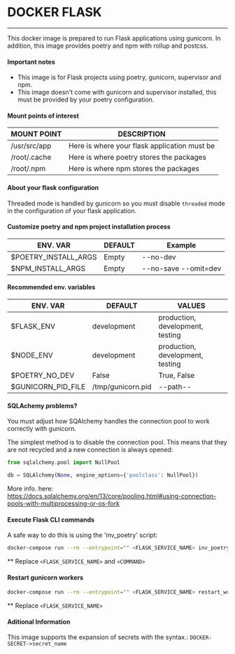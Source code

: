 # DOCKER FLASK
---

This docker image is prepared to run Flask applications using gunicorn. In addition, this image provides poetry and npm with rollup and postcss.


#### Important notes

- This image is for Flask projects using poetry, gunicorn, supervisor and npm.
- This image doesn't come with gunicorn and supervisor installed, this must be provided by your poetry configuration.


#### Mount points of interest

| MOUNT POINT | DESCRIPTION |
|----------|---------|
| /usr/src/app | Here is where your flask application must be | 
| /root/.cache | Here is where poetry stores the packages |
| /root/.npm | Here is where npm stores the packages |


#### About your flask configuration

Threaded mode is handled by gunicorn so you must disable `threaded` mode in the configuration of your flask application.


#### Customize poetry and npm project installation process

| ENV. VAR | DEFAULT | Example |
|----------|---------|---------|
| $POETRY_INSTALL_ARGS | Empty | --no-dev  | 
| $NPM_INSTALL_ARGS | Empty | --no-save --omit=dev |


#### Recommended env. variables

| ENV. VAR | DEFAULT | VALUES |
|----------|---------|--------|
| $FLASK_ENV | development | production, development, testing | 
| $NODE_ENV | development | production, development, testing |
| $POETRY_NO_DEV | False | True, False |
| $GUNICORN_PID_FILE | /tmp/gunicorn.pid | --path-- |


#### SQLAchemy problems?

You must adjust how SQAlchemy handles the connection pool to work correctly with gunicorn.

The simplest method is to disable the connection pool. This means that they are not recycled and a new connection is always opened:
```python
from sqlalchemy.pool import NullPool

db = SQLAlchemy(None, engine_options={'poolclass': NullPool})
```

More info. here: https://docs.sqlalchemy.org/en/13/core/pooling.html#using-connection-pools-with-multiprocessing-or-os-fork


#### Execute Flask CLI commands

A safe way to do this is using the 'inv_poetry' script:
```bash
docker-compose run --rm --entrypoint="" <FLASK_SERVICE_NAME> inv_poetry <COMMAND>
```
** Replace `<FLASK_SERVICE_NAME>` and `<COMMAND>`


#### Restart gunicorn workers

```bash
docker-compose run --rm --entrypoint="" <FLASK_SERVICE_NAME> restart_workers
```
** Replace `<FLASK_SERVICE_NAME>`


#### Aditional Information

This image supports the expansion of secrets with the syntax.: `DOCKER-SECRET->secret_name`


